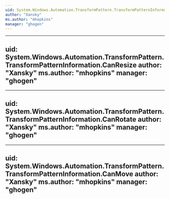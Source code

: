 ```yaml
---
uid: System.Windows.Automation.TransformPattern.TransformPatternInformation
author: "Xansky"
ms.author: "mhopkins"
manager: "ghogen"
---
```


---
uid: System.Windows.Automation.TransformPattern.TransformPatternInformation.CanResize
author: "Xansky"
ms.author: "mhopkins"
manager: "ghogen"
---

---
uid: System.Windows.Automation.TransformPattern.TransformPatternInformation.CanRotate
author: "Xansky"
ms.author: "mhopkins"
manager: "ghogen"
---

---
uid: System.Windows.Automation.TransformPattern.TransformPatternInformation.CanMove
author: "Xansky"
ms.author: "mhopkins"
manager: "ghogen"
---

